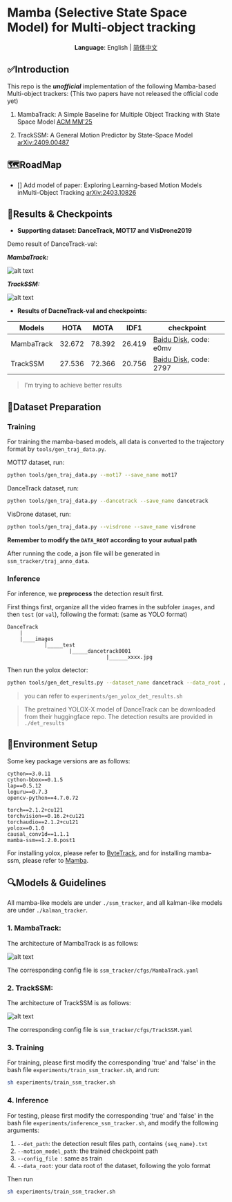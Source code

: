 # Mamba (Selective State Space Model) for Multi-object tracking 

<div align="center">

**Language**: English | [简体中文](README_CN.md)

</div>

## ✅Introduction

This repo is the ***unofficial*** implementation of the following Mamba-based Multi-object trackers: (This two papers have not released the official code yet)

1. MambaTrack: A Simple Baseline for Multiple Object Tracking with State Space Model [ACM MM'25](http://arxiv.org/abs/2408.09178)

2. TrackSSM: A General Motion Predictor by State-Space Model [arXiv:2409.00487](http://arxiv.org/abs/2409.00487)

## 🗺️RoadMap

- [] Add model of paper: Exploring Learning-based Motion Models inMulti-Object Tracking [arXiv:2403.10826](http://arxiv.org/abs/2403.10826)

## 🏃Results & Checkpoints

- **Supporting dataset: DanceTrack, MOT17 and VisDrone2019**

Demo result of DanceTrack-val:

***MambaTrack:***

![alt text](assets/mambatrack_demo.gif "title")

***TrackSSM:***

![alt text](assets/trackssm_demo.gif "title")

- **Results of DacneTrack-val and checkpoints:**

| Models | HOTA | MOTA | IDF1| checkpoint |
| ------ | ------ | ------ | ------ | ------ |
| MambaTrack | 32.672 | 78.392 | 26.419 | [Baidu Disk](https://pan.baidu.com/s/1QuMQV3iubDIkDUMExDcSOQ), code: e0mv | 
| TrackSSM | 27.536| 72.366 | 20.756 | [Baidu Disk](https://pan.baidu.com/s/1hHOkvhmICRC2zB0A-SJyDQ), code: 2797| 

> I'm trying to achieve better results

## 📑Dataset Preparation

### Training

For training the mamba-based models, all data is converted to the trajectory format by `tools/gen_traj_data.py`. 

MOT17 dataset, run:

```bash
python tools/gen_traj_data.py --mot17 --save_name mot17
```

DanceTrack dataset, run:

```bash
python tools/gen_traj_data.py --dancetrack --save_name dancetrack
```

VisDrone dataset, run:

```bash
python tools/gen_traj_data.py --visdrone --save_name visdrone
```

**Remember to modify the `DATA_ROOT` according to your autual path**

After running the code, a json file will be generated in `ssm_tracker/traj_anno_data`.

### Inference

For inference, we **preprocess** the detection result first.

First things first, organize all the video frames in the subfoler `images`, and then `test` (or `val`), following the format: (same as YOLO format)

```
DanceTrack
    |
    |____images
            |_____test
                    |_____dancetrack0001
                                |______xxxx.jpg
```

Then run the yolox detector:

```bash
python tools/gen_det_results.py --dataset_name dancetrack --data_root /data/datasets/DanceTrack/images/ --split val --exp_file yolox_exps/custom/yolox_x.py --model_path weights/yolox_dancetrack.pth.tar --generate_meta_data
```

> you can refer to `experiments/gen_yolox_det_results.sh`

> The pretrained YOLOX-X model of DanceTrack can be downloaded from their huggingface repo. The detection results are provided in `./det_results`

## 🔨Environment Setup

Some key package versions are as follows:

```
cython==3.0.11
cython-bbox==0.1.5
lap==0.5.12
loguru==0.7.3
opencv-python==4.7.0.72

torch==2.1.2+cu121
torchvision==0.16.2+cu121
torchaudio==2.1.2+cu121
yolox==0.1.0
causal_conv1d==1.1.1
mamba-ssm==1.2.0.post1
```

For installing yolox, please refer to [ByteTrack](https://github.com/ifzhang/ByteTrack), and for installing mamba-ssm, please refer to [Mamba](https://github.com/state-spaces/mamba).


## 🔍Models & Guidelines

All mamba-like models are under `./ssm_tracker`, and all kalman-like models are under `./kalman_tracker`.

### 1. MambaTrack:

The architecture of MambaTrack is as follows:

![alt text](assets/mambatrack.png "title")

The corresponding config file is `ssm_tracker/cfgs/MambaTrack.yaml`

### 2. TrackSSM:

The architecture of TrackSSM is as follows:

![alt text](assets/trackssm.png "title")

The corresponding config file is `ssm_tracker/cfgs/TrackSSM.yaml`

### 3. Training

For training, please first modify the corresponding 'true' and 'false' in the bash file `experiments/train_ssm_tracker.sh`, and run:

```bash
sh experiments/train_ssm_tracker.sh
```

### 4. Inference

For testing, please first modify the corresponding 'true' and 'false' in the bash file `experiments/inference_ssm_tracker.sh`, and modify the following arguments:

1. `--det_path`: the detection result files path, contains `{seq_name}.txt`
2. `--motion_model_path`: the trained checkpoint path
3. `--config_file `: same as train
4. `--data_root`: your data root of the dataset, following the yolo format

Then run

```bash
sh experiments/train_ssm_tracker.sh
```